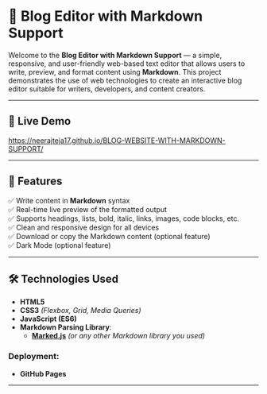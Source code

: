 # 📝 Blog Editor with Markdown Support

Welcome to the **Blog Editor with Markdown Support** — a simple, responsive, and user-friendly web-based text editor that allows users to write, preview, and format content using **Markdown**. This project demonstrates the use of web technologies to create an interactive blog editor suitable for writers, developers, and content creators.

---

## 🚀 Live Demo
https://neerajteja17.github.io/BLOG-WEBSITE-WITH-MARKDOWN-SUPPORT/

---

## 📌 Features

✅ Write content in **Markdown** syntax  
✅ Real-time live preview of the formatted output  
✅ Supports headings, lists, bold, italic, links, images, code blocks, etc.  
✅ Clean and responsive design for all devices  
✅ Download or copy the Markdown content (optional feature)  
✅ Dark Mode (optional feature)

---

## 🛠 Technologies Used

- **HTML5**
- **CSS3** *(Flexbox, Grid, Media Queries)*
- **JavaScript (ES6)**
- **Markdown Parsing Library**:  
  - [**Marked.js**](https://github.com/markedjs/marked) *(or any other Markdown library you used)*

### Deployment:
- **GitHub Pages**

---
